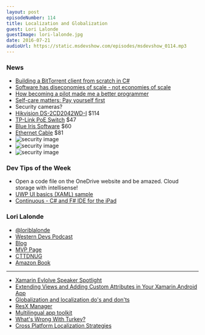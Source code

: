 ```yaml
---
layout: post
episodeNumber: 114
title: Localization and Globalization
guest: Lori Lalonde
guestImage: lori-lalonde.jpg
date: 2016-07-21
audioUrl: https://static.msdevshow.com/episodes/msdevshow_0114.mp3
---
```


### News

 - [Building a BitTorrent client from scratch in C#](https://cheatdeath.github.io/research-bittorrent-doc/)
 - [Software has diseconomies of scale - not economies of scale](http://allankelly.blogspot.com/2015/10/software-has-diseconomies-of-scale-not.html)
 - [How becoming a pilot made me a better programmer](http://nathanmarz.com/blog/how-becoming-a-pilot-made-me-a-better-programmer.html)
 - [Self-care matters: Pay yourself first](http://www.hanselman.com/blog/SelfcareMattersPayYourselfFirst.aspx)
 - Security cameras?
  - [Hikvision DS-2CD2042WD-I](http://amzn.to/29GVBQf) $114
  - [TP-Link PoE Switch](http://amzn.to/2antDGo) $47
  - [Blue Iris Software](http://blueirissoftware.com/) $60
  - [Ethernet Cable](http://www.monoprice.com/product?c_id=102&cp_id=10233&cs_id=1023303&p_id=877&seq=1&format=2) $81
  - ![security image](security3.png)
  - ![security image](security.png)
  - ![security image](security2.png)

### Dev Tips of the Week

 - Open a code file on the OneDrive website and be amazed. Cloud storage with intellisense!
 - [UWP UI basics (XAML) sample](https://github.com/Microsoft/Windows-universal-samples/tree/master/Samples/XamlUIBasics)
 - [Continuous - C# and F# IDE for the iPad](http://praeclarum.org/post/147003028753/continuous-c-and-f-ide-for-the-ipad)
 
### Lori Lalonde 

 - [@loriblalonde](https://twitter.com/loriblalonde)
 - [Western Devs Podcast](http://www.westerndevs.com/)
 - [Blog](http://geekswithblogs.net/lorilalonde/Default.aspx)
 - [MVP Page](https://mvp.microsoft.com/en-us/mvp/Lori%20Lalonde-5000647)
 - [CTTDNUG](http://www.meetup.com/CTTDNUG/)
 - [Amazon Book](http://www.amazon.com/Windows-Phone-Recipes-Problem-Solution-Approach/dp/1430259027/ref=la_B00J4U0A4I_1_1?s=books&ie=UTF8&qid=1427487378&sr=1-1)

---------------------------------------------------------------------

 - [Xamarin Evlolve Speaker Spotlight](https://blog.xamarin.com/xamarin-evolve-2016-speaker-spotlight-lori-lalonde/)
 - [Extending Views and Adding Custom Attributes in Your Xamarin.Android App](https://evolve.xamarin.com/session/56e20ae5bad314273ca4d819)
 - [Globalization and localization do's and don'ts](https://msdn.microsoft.com/en-us/windows/uwp/globalizing/guidelines-and-checklist-for-globalizing-your-app)
 - [ResX Manager](https://visualstudiogallery.msdn.microsoft.com/3b64e04c-e8de-4b97-8358-06c73a97cc68)
 - [Multilingual app toolkit](https://developer.microsoft.com/en-us/windows/develop/multilingual-app-toolkit)
 - [What's Wrong With Turkey?](https://blog.codinghorror.com/whats-wrong-with-turkey/)
 - [Cross Platform Localization Strategies](http://www.slideshare.net/LoriLalonde/cross-platform-localization-strategies-56225783)

